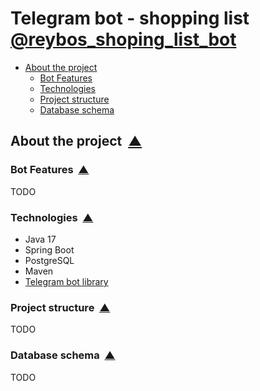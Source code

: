 # Telegram bot - shopping list [@reybos_shoping_list_bot](https://t.me/reybos_shoping_list_bot)

<a name="menu"></a>
<ul>
    <li>
        <a href="#about_the_project">About the project</a>
        <ul>
            <li><a href="#bot_features">Bot Features</a></li>
            <li><a href="#technologies">Technologies</a></li>
            <li><a href="#project_structure">Project structure</a></li>
            <li><a href="#db_scheme">Database schema</a></li>
        </ul>
    </li>
</ul>

<h2><a name="about_the_project">About the project</a>&nbsp;&nbsp;<a href="#menu">&#9650;</a></h2>
<h3><a name="bot_features">Bot Features</a>&nbsp;&nbsp;<a href="#menu">&#9650;</a></h3>

<p>
    TODO
</p>

<h3><a name="technologies">Technologies</a>&nbsp;&nbsp;<a href="#menu">&#9650;</a></h3>

<ul>
    <li>Java 17</li>
    <li>Spring Boot</li>
    <li>PostgreSQL</li>
    <li>Maven</li>
    <li><a href="https://github.com/rubenlagus/TelegramBots">Telegram bot library</a></li>
</ul>


<h3><a name="project_structure">Project structure</a>&nbsp;&nbsp;<a href="#menu">&#9650;</a></h3>

<p>
    TODO
</p>

<h3><a name="db_scheme">Database schema</a>&nbsp;&nbsp;<a href="#menu">&#9650;</a></h3>

<p>
    TODO
</p>
